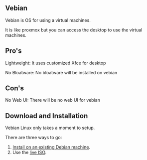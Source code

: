 ## Vebian
Vebian is OS for using a virtual machines.

It is like proxmox but you can access the desktop to use the virtual machines.

## Pro's
Lightweight: It uses customized Xfce for desktop

No Bloatware: No bloatware will be installed on vebian

## Con's
No Web UI: There will be no web UI for vebian

## Download and Installation

Vebian Linux only takes a moment to setup.

There are three ways to go:

  1. [Install on an existing Debian machine](https://github.com/Ashraf-wan/vebian/tree/main/Existing).
  2. Use the [live ISO](https://blackarch.org/downloads.html).
